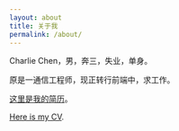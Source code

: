 ```yaml
---
layout: about
title: 关于我
permalink: /about/
---
```


Charlie Chen，男，奔三，失业，单身。

原是一通信工程师，现正转行前端中，求工作。

[这里是我的简历](/cv-cn)。

[Here is my CV](/cv-en).

